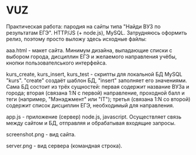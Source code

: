 # VUZ
Практическая работа: пародия на сайты типа "Найди ВУЗ по результатам ЕГЭ". HTTP/JS (+ node.js), MySQL. Затрудняюсь оформить релиз, поэтому просто выложу здесь исходные файлы:  
  
aaa.html - макет сайта. Минимум дизайна, выпадающие списки с выбором города, дисциплин ЕГЭ и желаемого направления учёбы, кнопки пользователського интерфейса.  
  
kurs_create, kurs_insert, kurs_test - скрипты для локальной БД MySQL "kurs". "create" создаёт шаблон БД, "insert" заполняет его значениями. Сама БД состоит из трёх сущностей: первая содержит название ВУЗа и города; вторая (связана 1:N с первой) направление, проходной балл и теги (например, "Мэнэджмент" или "IT"); третья (связана 1:N со второй) содержит список дисциплин ЕГЭ, необходимый для направления.  
  
app.js - приложение (сервер) node.js, javascript. Осуществляет связь между сайтом и БД, отправляя и обрабатывая входящие запросы.  
  
screenshot.png - вид сайта.  
  
server.png - вид сервера (командная строка).
